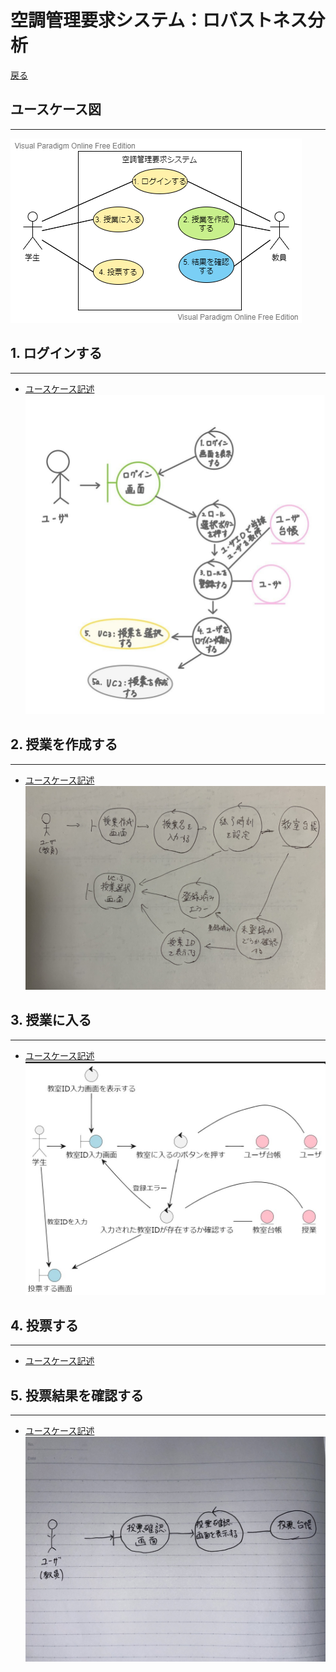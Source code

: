 # 空調管理要求システム：ロバストネス分析
[戻る](README.md)
## ユースケース図
---
![](../usecase/img/%E3%83%A6%E3%83%BC%E3%82%B9%E3%82%B1%E3%83%BC%E3%82%B9%E5%9B%B3.png)

## 1. ログインする
---
- [ユースケース記述](../usecase/Usecase01.md)
![](img/robustness01.jpg)
## 2. 授業を作成する
---
- [ユースケース記述](../usecase/Usecase2.md)
![](img/robustness02.jpg)
## 3. 授業に入る
---
- [ユースケース記述](../usecase/Usecase3.md)
![](img/robustness03.jpg)
## 4. 投票する
---
- [ユースケース記述]()
![]()
## 5. 投票結果を確認する
---
- [ユースケース記述](../usecase/Usecase05.md)
![](img/robustness05.jpg)

